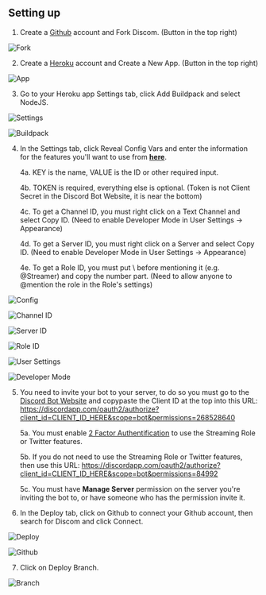 ## Setting up

1. Create a [Github](https://www.github.com) account and Fork Discom. (Button in the top right)

![Fork](https://cdn.discordapp.com/attachments/279289541070946304/496316781174980618/Fork.png)




2. Create a [Heroku](https://www.heroku.com) account and Create a New App. (Button in the top right)

![App](https://cdn.discordapp.com/attachments/279289541070946304/496316837198561280/App.png)




3. Go to your Heroku app Settings tab, click Add Buildpack and select NodeJS.

![Settings](https://cdn.discordapp.com/attachments/279289541070946304/496316887823810561/Settings.png)

![Buildpack](https://cdn.discordapp.com/attachments/279289541070946304/496316925790650388/Buildpack.png)



4. In the Settings tab, click Reveal Config Vars and enter the information for the features you'll want to use from **[here](https://github.com/Gravestorm/Discom/blob/master/config.js.example)**.

      4a. KEY is the name, VALUE is the ID or other required input.
  
      4b. TOKEN is required, everything else is optional. (Token is not Client Secret in the Discord Bot Website, it is near the bottom)
  
      4c. To get a Channel ID, you must right click on a Text Channel and select Copy ID. (Need to enable Developer Mode in User Settings -> Appearance)
      
      4d. To get a Server ID, you must right click on a Server and select Copy ID. (Need to enable Developer Mode in User Settings -> Appearance)
  
      4e. To get a Role ID, you must put \ before mentioning it (e.g. \@Streamer) and copy the number part. (Need to allow anyone to @mention the role in the Role's settings)

![Config](https://cdn.discordapp.com/attachments/279289541070946304/496316976885661696/Config.png)

![Channel ID](https://cdn.discordapp.com/attachments/279289541070946304/496317016613847061/Channel_ID.png)

![Server ID](https://cdn.discordapp.com/attachments/279289541070946304/496318050962898949/Server_ID.png)

![Role ID](https://cdn.discordapp.com/attachments/279289541070946304/496317422895235082/Role_ID.png)

![User Settings](https://cdn.discordapp.com/attachments/279289541070946304/496318158928478208/User_Settings.png)

![Developer Mode](https://cdn.discordapp.com/attachments/279289541070946304/496318206378770432/Developer_Mode.png)



5. You need to invite your bot to your server, to do so you must go to the [Discord Bot Website](https://discordapp.com/developers/applications/me) and copypaste the Client ID at the top into this URL: https://discordapp.com/oauth2/authorize?client_id=CLIENT_ID_HERE&scope=bot&permissions=268528640

      5a. You must enable [2 Factor Authentification](https://support.discordapp.com/hc/en-us/articles/219576828-Setting-up-Two-Factor-Authentication) to use the Streaming Role or Twitter features.
      
      5b. If you do not need to use the Streaming Role or Twitter features, then use this URL: https://discordapp.com/oauth2/authorize?client_id=CLIENT_ID_HERE&scope=bot&permissions=84992
      
      5c. You must have **Manage Server** permission on the server you're inviting the bot to, or have someone who has the permission invite it.



6. In the Deploy tab, click on Github to connect your Github account, then search for Discom and click Connect.

![Deploy](https://cdn.discordapp.com/attachments/279289541070946304/496318339874947074/Deploy.png)

![Github](https://cdn.discordapp.com/attachments/279289541070946304/496318352805855242/Github.png)



7. Click on Deploy Branch.

![Branch](https://cdn.discordapp.com/attachments/279289541070946304/496318363769765913/Branch.png)
